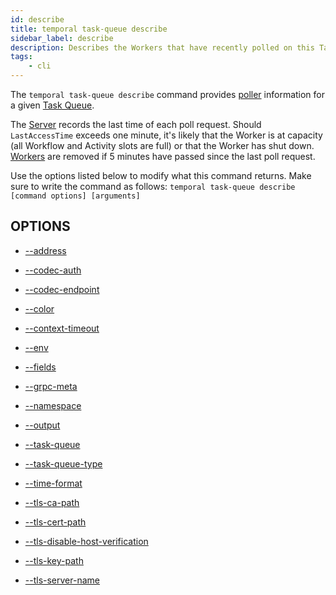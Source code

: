 ```yaml
---
id: describe
title: temporal task-queue describe
sidebar_label: describe
description: Describes the Workers that have recently polled on this Task Queue.
tags:
	- cli
---
```



The `temporal task-queue describe` command provides [poller](/applcation-development/worker-performance#poller-count) information for a given [Task Queue](/tasks#task-queue).

The [Server](/clusters#temporal-server) records the last time of each poll request.
Should `LastAccessTime` exceeds one minute, it's likely that the Worker is at capacity (all Workflow and Activity slots are full) or that the Worker has shut down.
[Workers](/workers) are removed if 5 minutes have passed since the last poll request.

Use the options listed below to modify what this command returns.
Make sure to write the command as follows:
`temporal task-queue describe [command options] [arguments]`

## OPTIONS

- [--address](/cmd-options/address)

- [--codec-auth](/cmd-options/codec-auth)

- [--codec-endpoint](/cmd-options/codec-endpoint)

- [--color](/cmd-options/color)

- [--context-timeout](/cmd-options/context-timeout)

- [--env](/cmd-options/env)

- [--fields](/cmd-options/fields)

- [--grpc-meta](/cmd-options/grpc-meta)

- [--namespace](/cmd-options/namespace)

- [--output](/cmd-options/output)

- [--task-queue](/cmd-options/task-queue)

- [--task-queue-type](/cmd-options/task-queue-type)

- [--time-format](/cmd-options/time-format)

- [--tls-ca-path](/cmd-options/tls-ca-path)

- [--tls-cert-path](/cmd-options/tls-cert-path)

- [--tls-disable-host-verification](/cmd-options/tls-disable-host-verification)

- [--tls-key-path](/cmd-options/tls-key-path)

- [--tls-server-name](/cmd-options/tls-server-name)

